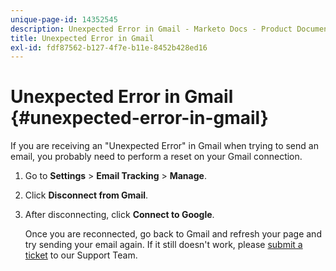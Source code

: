 ```yaml
---
unique-page-id: 14352545
description: Unexpected Error in Gmail - Marketo Docs - Product Documentation
title: Unexpected Error in Gmail
exl-id: fdf87562-b127-4f7e-b11e-8452b428ed16
---
```

# Unexpected Error in Gmail {#unexpected-error-in-gmail}

If you are receiving an "Unexpected Error" in Gmail when trying to send an email, you probably need to perform a reset on your Gmail connection.

1. Go to **Settings** > **Email Tracking** > **Manage**.

1. Click **Disconnect from Gmail**.

1. After disconnecting, click **Connect to Google**.

   Once you are reconnected, go back to Gmail and refresh your page and try sending your email again. If it still doesn't work, please [submit a ticket](https://nation.marketo.com/t5/Support/ct-p/Support) to our Support Team.
